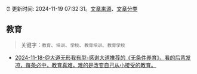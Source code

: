 :alarm_clock: 更新时间: 2024-11-19 07:32:31。[文章来源](/README.md)、[文章分类](/TAGS.md)

## 教育


> 关键字：`教育`、`培训`、`学校`、`教育培训`、`教育学校`



- [2024-11-18-@大道无形我有型-感谢大道推荐的《无条件养育》，看的后背发凉，每条必中，教育真难，难的是改变自己从小接受的教育。](https://xueqiu.com/1296898272/313196989) 
